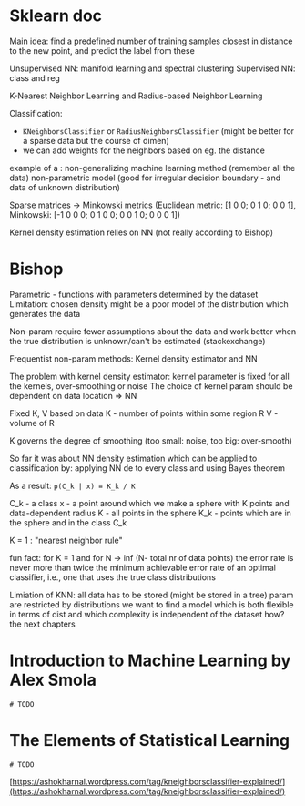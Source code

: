 # Sklearn doc

Main idea: find a predefined number of training samples closest in distance to the new point,
and predict the label from these

Unsupervised NN: manifold learning and spectral clustering
Supervised NN: class and reg

K-Nearest Neighbor Learning and Radius-based Neighbor Learning

Classification:
- `KNeighborsClassifier` or `RadiusNeighborsClassifier` (might be better for a sparse data but the course of dimen)
- we can add weights for the neighbors based on eg. the distance

example of a :
    non-generalizing machine learning method (remember all the data)
    non-parametric model (good for irregular decision boundary - and data of unknown distribution)

Sparse matrices -> Minkowski metrics
(Euclidean metric: [1 0 0; 0 1 0; 0 0 1], Minkowski: [-1 0 0 0; 0 1 0 0; 0 0 1 0; 0 0 0 1])

Kernel density estimation relies on NN (not really according to Bishop)

# Bishop

Parametric - functions with parameters determined by the dataset
Limitation: chosen density might be a poor model of the distribution which generates the data

Non-param require fewer assumptions about the data and work better when the true distribution is unknown/can't be estimated
(stackexchange)

Frequentist non-param methods: Kernel density estimator and NN

The problem with kernel density estimator: kernel parameter is fixed for all the kernels, over-smoothing or noise
The choice of kernel param should be dependent on data location => NN

Fixed K, V based on data
K - number of points within some region R
V - volume of R

K governs the degree of smoothing (too small: noise, too big: over-smooth)

So far it was about NN density estimation which can be applied to classification by:
    applying NN de to every class and using Bayes theorem

As a result: `p(C_k | x) = K_k / K`

C_k - a class
x - a point around which we make a sphere with K points and data-dependent radius
K - all points in the sphere
K_k - points which are in the sphere and in the class C_k

K = 1 : "nearest neighbor rule"

fun fact: for K = 1 and for N -> inf (N- total nr of data points) the error rate is never more than twice
the minimum achievable error rate of an optimal classifier, i.e., one that uses the true class distributions

Limiation of KNN: all data has to be stored (might be stored in a tree)
param are restricted by distributions
we want to find a model which is both flexible in terms of dist and which complexity is independent of the dataset
how? the next chapters

# Introduction to Machine Learning by Alex Smola

```# TODO```

# The Elements of Statistical Learning

```# TODO```

[https://ashokharnal.wordpress.com/tag/kneighborsclassifier-explained/](https://ashokharnal.wordpress.com/tag/kneighborsclassifier-explained/)
